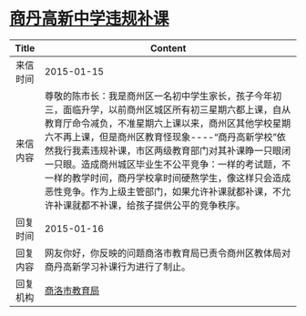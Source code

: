 # <a href="http://www.shangluo.gov.cn/zmhd/ldxxxx.jsp?urltype=leadermail.LeaderMailContentUrl&wbtreeid=1112&leadermailid=2914">商丹高新中学违规补课</a>
| Title |                                                                                                                     Content                                                                                                                     |
|:-----:|-------------------------------------------------------------------------------------------------------------------------------------------------------------------------------------------------------------------------------------------------|
| 来信时间  | 2015-01-15                                                                                                                                                                                                                                      |
| 来信内容  | 尊敬的陈市长：我是商州区一名初中学生家长，孩子今年初三，面临升学，以前商州区城区所有初三星期六都上课，自从教育厅命令减负，不准星期六上课以来，商州区其他学校星期六不再上课，但是商州区教育怪现象----“商丹高新学校”依然我行我素违规补课，市区两级教育部门对其补课睁一只眼闭一只眼。造成商州城区毕业生不公平竞争：一样的考试题，不一样的教学时间，商丹学校拿时间硬熬学生，像这样只会造成恶性竞争。作为上级主管部门，如果允许补课就都补课，不允许补课就都不补课，给孩子提供公平的竞争秩序。 |
| 回复时间  | 2015-01-16                                                                                                                                                                                                                                      |
| 回复内容  | 网友你好，你反映的问题商洛市教育局已责令商州区教体局对商丹高新学习补课行为进行了制止。                                                                                                                                                                                                     |
| 回复机构  | <a href="../../category/agencies/商洛市教育局.md">商洛市教育局</a>                                                                                                                                                                                          |